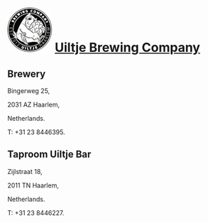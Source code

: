 # ![icon](../../../icons/Uiltje_Brewing_Company.jpeg) [Uiltje Brewing Company](https://untappd.com/uiltjebrewingco)

## Brewery

Bingerweg 25,

2031 AZ Haarlem,

Netherlands.

T: +31 23 8446395.

## Taproom Uiltje Bar

Zijlstraat 18,

2011 TN Haarlem,

Netherlands.

T: +31 23 8446227.
